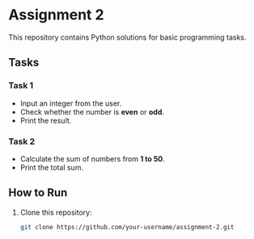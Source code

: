# Assignment 2

This repository contains Python solutions for basic programming tasks.

## Tasks

### Task 1
- Input an integer from the user.
- Check whether the number is **even** or **odd**.
- Print the result.

### Task 2
- Calculate the sum of numbers from **1 to 50**.
- Print the total sum.

## How to Run
1. Clone this repository:
   ```bash
   git clone https://github.com/your-username/assignment-2.git
